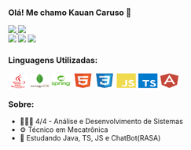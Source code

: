 ### Olá! Me chamo Kauan Caruso 👋

<div>
  <a href="https://github.com/kauancaruso">
  <img height="180em" src="https://github-readme-stats.vercel.app/api?username=kauancaruso&show_icons=true&theme=dark&include_all_commits=true&count_private=true"/>
  <img height="180em" src="https://github-readme-stats.vercel.app/api/top-langs/?username=kauancaruso&layout=compact&langs_count=7&theme=dark"/>
</div>

<div> 
  <a href="https://www.linkedin.com/in/kauan-caruso-0372a0250/" target="_blank"><img src="https://img.shields.io/badge/-LinkedIn-%230077B5?style=for-the-badge&logo=linkedin&logoColor=white" target="_blank"></a> 
  <a href="https://instagram.com/kauan_caruso" target="_blank"><img src="https://img.shields.io/badge/-Instagram-%23E4405F?style=for-the-badge&logo=instagram&logoColor=white" target="_blank"></a>
  <a href = "mailto:kauanbcc@gmail.com"><img src="https://img.shields.io/badge/-Gmail-%23333?style=for-the-badge&logo=gmail&logoColor=white" target="_blank"></a>
</div>
<h3><bold>Linguagens Utilizadas:</bold></h3>
<div style="display: inline_block">
  <img align="center" alt="kauan-java" height="30" width="40" src="https://raw.githubusercontent.com/devicons/devicon/master/icons/java/java-plain.svg">
  <img align="center" alt="kauan-mongodb" height="30" width="40" src="https://raw.githubusercontent.com/devicons/devicon/master/icons/mongodb/mongodb-original-wordmark.svg">
  <img align="center" alt="kauan-spring" height="30" width="40" src="https://raw.githubusercontent.com/devicons/devicon/master/icons/spring/spring-original-wordmark.svg">
  <img align="center" alt="kauan-HTML" height="30" width="40" src="https://raw.githubusercontent.com/devicons/devicon/master/icons/html5/html5-original.svg">
  <img align="center" alt="kauan-CSS" height="30" width="40" src="https://raw.githubusercontent.com/devicons/devicon/master/icons/css3/css3-original.svg">
  <img align="center" alt="kauan-js" height="30" width="40" src="https://raw.githubusercontent.com/devicons/devicon/master/icons/javascript/javascript-plain.svg">
  <img align="center" alt="kauan-ts" height="30" width="40" src="https://raw.githubusercontent.com/devicons/devicon/master/icons/typescript/typescript-plain.svg">
  <img align="center" alt="kauan-angular" height="30" width="40" src="https://raw.githubusercontent.com/devicons/devicon/master/icons/angularjs/angularjs-plain.svg">
</div>

<h3><bold>Sobre:</bold></h3>

- 👨🏻‍🎓 4/4 - Análise e Desenvolvimento de Sistemas
- ⚙️ Técnico em Mecatrônica
- 🌱 Estudando Java, TS, JS e ChatBot(RASA)

  
 


